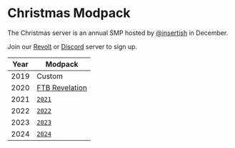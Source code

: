 # Christmas Modpack

The Christmas server is an annual SMP hosted by [@insertish](https://insrt.uk) in December.

Join our [Revolt](https://rvlt.gg/christmas) or [Discord](https://discord.gg/h3EGUJNM) server to sign up.

| Year | Modpack |
|------|---------|
| 2019 | Custom |
| 2020 | [FTB Revelation](https://www.feed-the-beast.com/modpack/35_ftb_revelation) |
| 2021 | [`2021`](https://github.com/insertish/christmas-modpack/tree/2021) |
| 2022 | [`2022`](https://github.com/insertish/christmas-modpack/tree/2022) |
| 2023 | [`2023`](https://github.com/insertish/christmas-modpack/tree/2023) |
| 2024 | [`2024`](https://github.com/insertish/christmas-modpack/tree/2024) |
